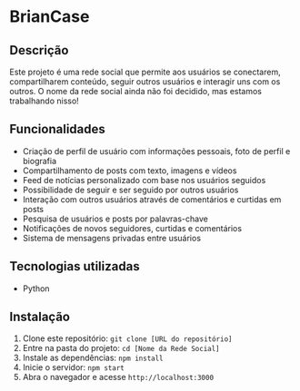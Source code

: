 # BrianCase

## Descrição
Este projeto é uma rede social que permite aos usuários se conectarem, compartilharem conteúdo, seguir outros usuários e interagir uns com os outros. O nome da rede social ainda não foi decidido, mas estamos trabalhando nisso!

## Funcionalidades
- Criação de perfil de usuário com informações pessoais, foto de perfil e biografia
- Compartilhamento de posts com texto, imagens e vídeos
- Feed de notícias personalizado com base nos usuários seguidos
- Possibilidade de seguir e ser seguido por outros usuários
- Interação com outros usuários através de comentários e curtidas em posts
- Pesquisa de usuários e posts por palavras-chave
- Notificações de novos seguidores, curtidas e comentários
- Sistema de mensagens privadas entre usuários

## Tecnologias utilizadas
  - Python

## Instalação
1. Clone este repositório: `git clone [URL do repositório]`
2. Entre na pasta do projeto: `cd [Nome da Rede Social]`
3. Instale as dependências: `npm install`
4. Inicie o servidor: `npm start`
5. Abra o navegador e acesse `http://localhost:3000`
